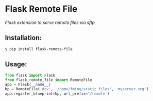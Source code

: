 # Flask Remote File

*Flask extension to serve remote files via sftp*

## Installation:
```bash
$ pip install flask-remote-file
```

## Usage:
```python
from flask import Flask
from flask_remote_file import RemoteFile
app = Flask(__name__)
bp = RemoteFile('dev', '/home/fming/static_files', 'myserver.org')
app.register_blueprint(bp, url_prefix='/remote')
```